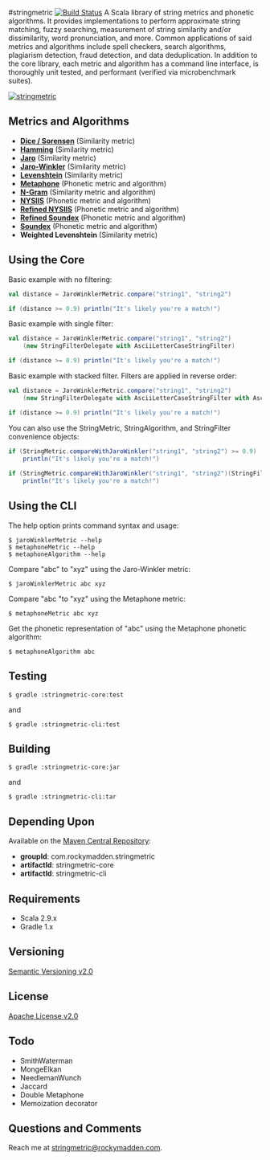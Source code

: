#stringmetric [![Build Status](https://secure.travis-ci.org/rockymadden/stringmetric.png)](http://travis-ci.org/rockymadden/stringmetric)
A Scala library of string metrics and phonetic algorithms. It provides implementations to perform approximate string matching, fuzzy searching, measurement of string similarity and/or dissimilarity, word pronunciation, and more. Common applications of said metrics and algorithms include spell checkers, search algorithms, plagiarism detection, fraud detection, and data deduplication. In addition to the core library, each metric and algorithm has a command line interface, is thoroughly unit tested, and performant (verified via microbenchmark suites).

[![stringmetric](http://dl.dropbox.com/u/51819310/stringmetric.png)](http://dl.dropbox.com/u/51819310/stringmetric.png)

## Metrics and Algorithms
* __[Dice / Sorensen](http://en.wikipedia.org/wiki/Dice%27s_coefficient)__ (Similarity metric)
* __[Hamming](http://en.wikipedia.org/wiki/Hamming_distance)__ (Similarity metric)
* __[Jaro](http://en.wikipedia.org/wiki/Jaro-Winkler_distance)__ (Similarity metric)
* __[Jaro-Winkler](http://en.wikipedia.org/wiki/Jaro-Winkler_distance)__ (Similarity metric)
* __[Levenshtein](http://en.wikipedia.org/wiki/Levenshtein_distance)__ (Similarity metric)
* __[Metaphone](http://en.wikipedia.org/wiki/Metaphone)__ (Phonetic metric and algorithm)
* __[N-Gram](http://en.wikipedia.org/wiki/N-gram)__ (Similarity metric and algorithm)
* __[NYSIIS](http://en.wikipedia.org/wiki/New_York_State_Identification_and_Intelligence_System)__ (Phonetic metric and algorithm)
* __[Refined NYSIIS](http://www.markcrocker.com/rexxtipsntricks/rxtt28.2.0482.html)__ (Phonetic metric and algorithm)
* __[Refined Soundex](http://ntz-develop.blogspot.com/2011/03/phonetic-algorithms.html)__ (Phonetic metric and algorithm)
* __[Soundex](http://en.wikipedia.org/wiki/Soundex)__ (Phonetic metric and algorithm)
* __Weighted Levenshtein__ (Similarity metric)

## Using the Core
Basic example with no filtering:
```scala
val distance = JaroWinklerMetric.compare("string1", "string2")

if (distance >= 0.9) println("It's likely you're a match!")
```

Basic example with single filter:
```scala
val distance = JaroWinklerMetric.compare("string1", "string2")
    (new StringFilterDelegate with AsciiLetterCaseStringFilter)

if (distance >= 0.9) println("It's likely you're a match!")
```

Basic example with stacked filter. Filters are applied in reverse order:
```scala
val distance = JaroWinklerMetric.compare("string1", "string2")
    (new StringFilterDelegate with AsciiLetterCaseStringFilter with AsciiLetterOnlyStringFilter)

if (distance >= 0.9) println("It's likely you're a match!")
```

You can also use the StringMetric, StringAlgorithm, and StringFilter convenience objects:
```scala
if (StringMetric.compareWithJaroWinkler("string1", "string2") >= 0.9) 
    println("It's likely you're a match!")
 
if (StringMetric.compareWithJaroWinkler("string1", "string2")(StringFilter.asciiLetterCase) >= 0.9) 
    println("It's likely you're a match!")
```

## Using the CLI
The help option prints command syntax and usage:
```shell
$ jaroWinklerMetric --help
$ metaphoneMetric --help
$ metaphoneAlgorithm --help
```

Compare "abc" to "xyz" using the Jaro-Winkler metric:
```shell
$ jaroWinklerMetric abc xyz
```

Compare "abc "to "xyz" using the Metaphone metric:
```shell
$ metaphoneMetric abc xyz
```

Get the phonetic representation of "abc" using the Metaphone phonetic algorithm:
```shell 
$ metaphoneAlgorithm abc
```

## Testing
```shell
$ gradle :stringmetric-core:test
```

and

```shell
$ gradle :stringmetric-cli:test
```

## Building
```shell
$ gradle :stringmetric-core:jar
```

and

```shell
$ gradle :stringmetric-cli:tar
```

## Depending Upon
Available on the [Maven Central Repository](http://search.maven.org/#search%7Cga%7C1%7Cg%3A%22com.rockymadden.stringmetric%22):

* __groupId__: com.rockymadden.stringmetric
* __artifactId__: stringmetric-core
* __artifactId__: stringmetric-cli

## Requirements
* Scala 2.9.x
* Gradle 1.x

## Versioning
[Semantic Versioning v2.0](http://semver.org/)

## License
[Apache License v2.0](http://www.apache.org/licenses/LICENSE-2.0)

## Todo
* SmithWaterman
* MongeElkan
* NeedlemanWunch
* Jaccard
* Double Metaphone
* Memoization decorator

## Questions and Comments
Reach me at <stringmetric@rockymadden.com>.